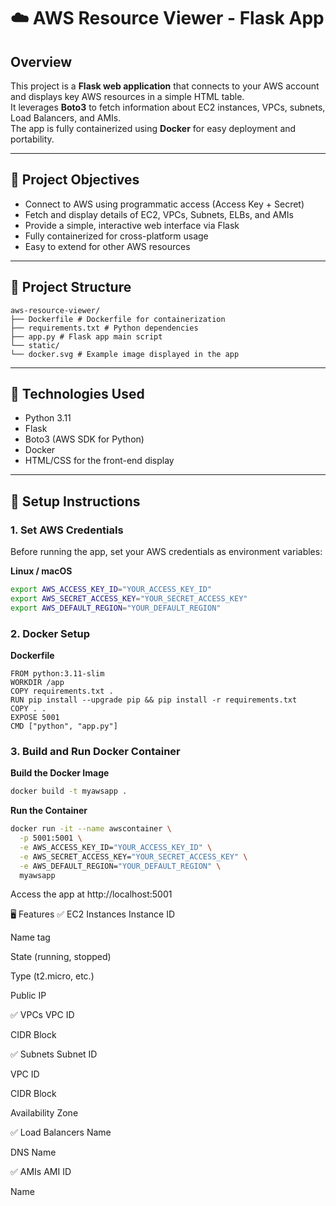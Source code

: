 # ☁️ AWS Resource Viewer - Flask App

## Overview

This project is a **Flask web application** that connects to your AWS account and displays key AWS resources in a simple HTML table.  
It leverages **Boto3** to fetch information about EC2 instances, VPCs, subnets, Load Balancers, and AMIs.  
The app is fully containerized using **Docker** for easy deployment and portability.

---

## 🎯 Project Objectives

- Connect to AWS using programmatic access (Access Key + Secret)
- Fetch and display details of EC2, VPCs, Subnets, ELBs, and AMIs
- Provide a simple, interactive web interface via Flask
- Fully containerized for cross-platform usage
- Easy to extend for other AWS resources

---

## 📁 Project Structure

```
aws-resource-viewer/
├── Dockerfile # Dockerfile for containerization
├── requirements.txt # Python dependencies
├── app.py # Flask app main script
└── static/
└── docker.svg # Example image displayed in the app
```

---

## 🧰 Technologies Used

- Python 3.11
- Flask
- Boto3 (AWS SDK for Python)
- Docker
- HTML/CSS for the front-end display

---

## 🚀 Setup Instructions

### 1. Set AWS Credentials

Before running the app, set your AWS credentials as environment variables:

**Linux / macOS**
```bash
export AWS_ACCESS_KEY_ID="YOUR_ACCESS_KEY_ID"
export AWS_SECRET_ACCESS_KEY="YOUR_SECRET_ACCESS_KEY"
export AWS_DEFAULT_REGION="YOUR_DEFAULT_REGION"
```

### 2. Docker Setup
**Dockerfile**

```Copy code
FROM python:3.11-slim
WORKDIR /app
COPY requirements.txt .
RUN pip install --upgrade pip && pip install -r requirements.txt
COPY . .
EXPOSE 5001
CMD ["python", "app.py"]
```

### 3. Build and Run Docker Container
**Build the Docker Image**

```bash
docker build -t myawsapp .
```

**Run the Container**


```bash
docker run -it --name awscontainer \
  -p 5001:5001 \
  -e AWS_ACCESS_KEY_ID="YOUR_ACCESS_KEY_ID" \
  -e AWS_SECRET_ACCESS_KEY="YOUR_SECRET_ACCESS_KEY" \
  -e AWS_DEFAULT_REGION="YOUR_DEFAULT_REGION" \
  myawsapp
```

Access the app at http://localhost:5001

🖥️ Features
✅ EC2 Instances
Instance ID

Name tag

State (running, stopped)

Type (t2.micro, etc.)

Public IP

✅ VPCs
VPC ID

CIDR Block

✅ Subnets
Subnet ID

VPC ID

CIDR Block

Availability Zone

✅ Load Balancers
Name

DNS Name

✅ AMIs
AMI ID

Name

